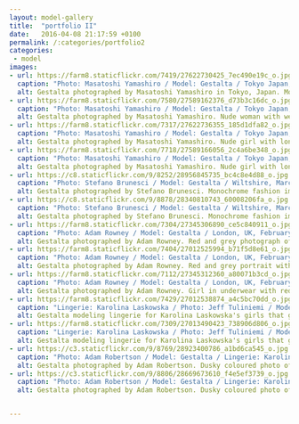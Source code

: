 ```yaml
---
layout: model-gallery
title:  "portfolio II"
date:   2016-04-08 21:17:59 +0100
permalink: /:categories/portfolio2
categories:
 - model
images:
- url: https://farm8.staticflickr.com/7419/27622730425_7ec490e19c_o.jpg
  caption: "Photo: Masatoshi Yamashiro / Model: Gestalta / Tokyo Japan, June 2015"
  alt: Gestalta photographed by Masatoshi Yamashiro in Tokyo, Japan. Model posing with vintage cars, wearing Alexander McQueen.
- url: https://farm8.staticflickr.com/7580/27589162376_d73b3c16dc_o.jpg
  caption: "Photo: Masatoshi Yamashiro / Model: Gestalta / Tokyo Japan, June 2015"
  alt: Gestalta photographed by Masatoshi Yamashiro. Nude woman with welding equipment
- url: https://farm8.staticflickr.com/7317/27622736355_185d1dfa82_o.jpg
  caption: "Photo: Masatoshi Yamashiro / Model: Gestalta / Tokyo Japan, June 2015"
  alt: Gestalta photographed by Masatoshi Yamashiro. Nude girl with long, dark hair in an industrial setting.
- url: https://farm8.staticflickr.com/7718/27589166056_2c4a6be348_o.jpg
  caption: "Photo: Masatoshi Yamashiro / Model: Gestalta / Tokyo Japan, June 2015"
  alt: Gestalta photographed by Masatoshi Yamashiro. Nude girl with long, dark hair and high heels.
- url: https://c8.staticflickr.com/9/8252/28956845735_bc4c8e4d88_o.jpg
  caption: "Photo: Stefano Brunesci / Model: Gestalta / Wiltshire, March 2013"
  alt: Gestalta photographed by Stefano Brunesci. Monochrome fashion image
- url: https://c8.staticflickr.com/9/8878/28340810743_60008206fa_o.jpg
  caption: "Photo: Stefano Brunesci / Model: Gestalta / Wiltshire, March 2013"
  alt: Gestalta photographed by Stefano Brunesci. Monochrome fashion image
- url: https://farm8.staticflickr.com/7304/27345306890_ce5c840911_o.jpg
  caption: "Photo: Adam Rowney / Model: Gestalta / London, UK, February 2014"
  alt: Gestalta photographed by Adam Rowney. Red and grey photograph of a girl with long hair
- url: https://farm8.staticflickr.com/7404/27012525994_b71f5d8e61_o.jpg
  caption: "Photo: Adam Rowney / Model: Gestalta / London, UK, February 2014"
  alt: Gestalta photographed by Adam Rowney. Red and grey portrait with geometric jewelry and makeup
- url: https://farm8.staticflickr.com/7112/27345312360_a80071b3cd_o.jpg
  caption: "Photo: Adam Rowney / Model: Gestalta / London, UK, February 2014"
  alt: Gestalta photographed by Adam Rowney. Girl in underwear with red halo
- url: https://farm8.staticflickr.com/7429/27012538874_a4c5bc70dd_o.jpg
  caption: "Lingerie: Karolina Laskowska / Photo: Jeff Tuliniemi / Model: Gestalta"
  alt: Gestalta modeling lingerie for Karolina Laskowska's girls that glitter collection
- url: https://farm8.staticflickr.com/7309/27013490423_738906d806_o.jpg
  caption: "Lingerie: Karolina Laskowska / Photo: Jeff Tuliniemi / Model: Gestalta"
  alt: Gestalta modeling lingerie for Karolina Laskowska's girls that glitter collection
- url: https://c3.staticflickr.com/9/8769/28923400786_a1bd6ca545_o.jpg
  caption: "Photo: Adam Robertson / Model: Gestalta / Lingerie: Karolina Laskowska / Cambridge, March 2012"
  alt: Gestalta photographed by Adam Robertson. Dusky coloured photo of a girl in lingerie
- url: https://c3.staticflickr.com/9/8806/28669673610_f4e5ef3739_o.jpg
  caption: "Photo: Adam Robertson / Model: Gestalta / Lingerie: Karolina Laskowska / Cambridge, March 2012"
  alt: Gestalta photographed by Adam Robertson. Dusky coloured photo of a girl in lingerie


---
```


